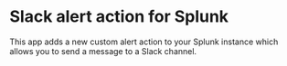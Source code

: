 # Slack alert action for Splunk

This app adds a new custom alert action to your Splunk instance which allows you
to send a message to a Slack channel.
